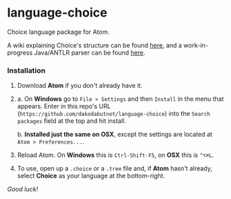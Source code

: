 # language-choice
Choice language package for Atom.

A wiki explaining Choice's structure can be found [here](https://github.com/dakodabutnot/choice), and a work-in-progress Java/ANTLR parser can be found [here](https://github.com/dakodabutnot/java-choice).

### Installation

1. Download **Atom** if you don't already have it.
2. 
    a. On **Windows** go to `File > Settings` and then  `Install` in the menu that appears. Enter in this repo's URL (`https://github.com/dakodabutnot/language-choice`) into the `Search packages` field at the top and hit install.
  
    b. **Installed just the same on OSX**, except the settings are located at `Atom > Preferences...`.
    
3. Reload Atom. On **Windows** this is `Ctrl-Shift-F5`, on **OSX** this is `^⌥⌘L`.

4. To use, open up a `.choice` or a `.tree` file and, if **Atom** hasn't already, select **Choice** as your language at the bottom-right.

_Good luck!_
